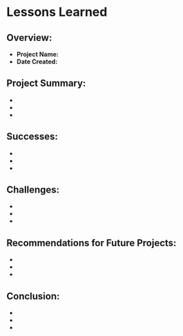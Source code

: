 # Lessons Learned

## Overview:
- **Project Name:**
- **Date Created:**

## Project Summary:
- 
- 
- 

## Successes:
- 
- 
- 

## Challenges:
- 
- 
- 

## Recommendations for Future Projects:
- 
- 
- 

## Conclusion:
- 
- 
- 
